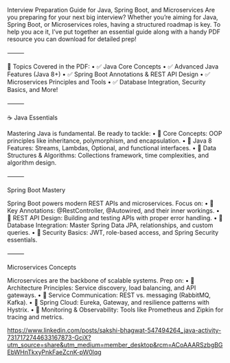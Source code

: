 Interview Preparation Guide for Java, Spring Boot, and Microservices
Are you preparing for your next big interview? Whether you’re aiming for Java, Spring Boot, or Microservices roles, having a structured roadmap is key. To help you ace it, I’ve put together an essential guide along with a handy PDF resource you can download for detailed prep!

⸻

📘 Topics Covered in the PDF:
 • ✅ Java Core Concepts
 • ✅ Advanced Java Features (Java 8+)
 • ✅ Spring Boot Annotations & REST API Design
 • ✅ Microservices Principles and Tools
 • ✅ Database Integration, Security Basics, and More!

⸻

☕ Java Essentials

Mastering Java is fundamental. Be ready to tackle:
 • 🔹 Core Concepts: OOP principles like inheritance, polymorphism, and encapsulation.
 • 🔹 Java 8 Features: Streams, Lambdas, Optional, and functional interfaces.
 • 🔹 Data Structures & Algorithms: Collections framework, time complexities, and algorithm design.

⸻

Spring Boot Mastery

Spring Boot powers modern REST APIs and microservices. Focus on:
 • 🔹 Key Annotations: @RestController, @Autowired, and their inner workings.
 • 🔹 REST API Design: Building and testing APIs with proper error handling.
 • 🔹 Database Integration: Master Spring Data JPA, relationships, and custom queries.
 • 🔹 Security Basics: JWT, role-based access, and Spring Security essentials.

⸻

Microservices Concepts

Microservices are the backbone of scalable systems. Prep on:
 • 🔹 Architecture Principles: Service discovery, load balancing, and API gateways.
 • 🔹 Service Communication: REST vs. messaging (RabbitMQ, Kafka).
 • 🔹 Spring Cloud: Eureka, Gateway, and resilience patterns with Hystrix.
 • 🔹 Monitoring & Observability: Tools like Prometheus and Zipkin for tracing and metrics.

https://www.linkedin.com/posts/sakshi-bhagwat-547494264_java-activity-7317172744633167873-GcjX?utm_source=share&utm_medium=member_desktop&rcm=ACoAAARSzbgBGEbWHnTkxyPnkFaeZcnK-pW0lqg
